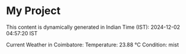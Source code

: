 # My Project

This content is dynamically generated in Indian Time (IST): 2024-12-02 04:57:20 IST


Current Weather in Coimbatore:
Temperature: 23.88 °C
Condition: mist
